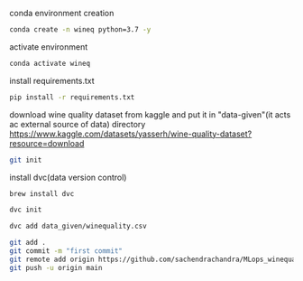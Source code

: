 conda environment creation

``` bash
conda create -n wineq python=3.7 -y
```

activate environment

```bash
conda activate wineq
```

install requirements.txt

```bash
pip install -r requirements.txt
```

download wine quality dataset from kaggle and put it in "data-given"(it acts ac external source of data) directory
https://www.kaggle.com/datasets/yasserh/wine-quality-dataset?resource=download

```bash
git init
```

install dvc(data version control)

```bash
brew install dvc
```

```bash
dvc init

dvc add data_given/winequality.csv

git add .
git commit -m "first commit"
git remote add origin https://github.com/sachendrachandra/MLops_winequality_app.git
git push -u origin main
```


